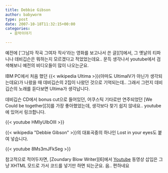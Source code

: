 ```yaml
---
title: Debbie Gibson
author: babyworm
type: post
date: 2007-10-18T11:32:15+00:00
categories:
  - 음악이야기

---
```

예전에 [‘그남자 작곡 그여자 작사’라는 영화를 보고나서 쓴 글][1]에서, 그 옛날의 티파니나 데비깁슨은 뭐하는지 모르겠다고 적었었는데요.. 문득 생각나서 youtube에서 검색해보니 예전의 비디오들이 많이 나오는군요.

IBM PC에서 처음 했던 {{< wikipedia Ultima >}}(아마도 UltimaIV가 아닌가 생각되는데요)가 나왔을 때 데비깁슨의 2집이
나왔던 것으로 기억되는데.. 그래서 그런지 데비깁슨의 노래를 듣다보면 Ultima가 생각납니다.

데비깁슨 CD에서 bonus cut으로 들어있던, 어쿠스틱 기타로만 연주되었던 [We Could be together][3]를 가장 좋아했었는데, 생각보다 찾기 쉽지 않네요.. youtube에 있어서 링크합니다.

{{< youtube HMIyUIbOIlI >}}

{{< wikipedia "Debbie Gibson" >}}의 대표곡중의 하나인 Lost in your eyes도 붙여 넣습니다.

{{< youtube 8Ms3mJFkSeg >}}

참고적으로 적어두자면, [Zoundary Blow Writer][6]에서 <a href="http://youtube.com/" target="_blank">Youtube</a> 동영상 삽입은 그냥 XHTML 모드로 가서 코드를 넣기만 하면 되는군요. 음.. 편하네요
